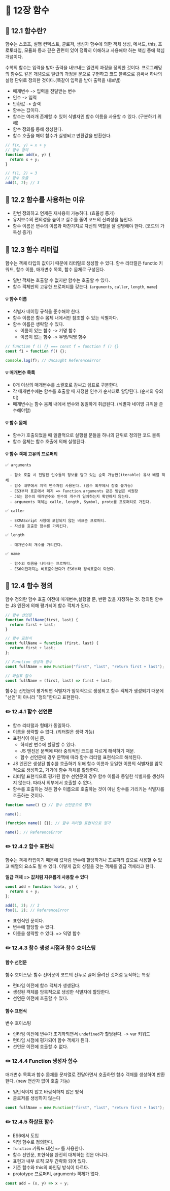 # 📕 12장 함수

## 📝 12.1 함수란?

함수는 스코프, 실행 컨텍스트, 클로저, 생성자 함수에 의한 객체 생성, 메서드, this, 프로토타입, 모듈화 등과 깊은 관련이 있어 정확히 이해하고 사용해야 하는 핵심 중에 핵심 개념이다.

수학의 함수는 입력을 받아 출력을 내보내는 일련의 과정을 정의한 것이다. 프로그래밍의 함수도 같은 개념으로 일련의 과정을 문으로 구현하고 코드 블록으로 감싸서 하나의 실행 단위로 정의한 것이다.(똑같이 입력을 받아 출력을 내보냄)

- 매개변수 -> 입력을 전달받는 변수
- 인수 -> 입력
- 반환값 -> 출력
- 함수는 값이다.
- 함수는 여러개 존재할 수 있어 식별자인 함수 이름을 사용할 수 있다. (구분하기 위해)
- 함수 정의를 통해 생성한다.
- 함수 호출을 해야 함수가 실행되고 반환값을 반환한다.

```js
// f(x, y) = x + y
// 함수 정의
function add(x, y) {
  return x + y;
}

// f(1, 2) = 3
// 함수 호출
add(1, 2); // 3
```

## 📝 12.2 함수를 사용하는 이유

- 한번 정의하고 언제든 재사용이 가능하다. (효율성 증가)
- 유지보수의 편의성을 높이고 실수를 줄여 코드의 신뢰성을 높인다.
- 함수 이름은 변수의 이름과 마찬가지로 자신의 역할을 잘 설명해야 한다. (코드의 가독성 증가)

## 📝 12.3 함수 리터럴

함수는 객체 타입의 값이기 때문에 리터럴로 생성할 수 있다. 함수 리터럴은 functio 키워드, 함수 이름, 매개변수 목록, 함수 몸체로 구성된다.

- 일반 객체는 호출할 수 없지만 함수는 호출할 수 있다.
- 함수 객체만의 고유한 프로퍼티를 갖는다. (`arguments`, `caller`, `length`, `name`)

#### 💡 함수 이름

- 식별자 네이밍 규칙을 준수해야 한다.
- 함수 이름은 함수 몸체 내에서만 참조할 수 있는 식별자다.
- 함수 이름은 생략할 수 있다.
  - 이름이 있는 함수 -> 기명 함수
  - 이름이 없는 함수 -> 무명/익명 함수

```js
// function f () {} === const f = function f () {}
const f1 = function f() {};

console.log(f); // Uncaught ReferenceError
```

#### 💡 매개변수 목록

- 0개 이상의 매개변수를 소괄호로 감싸고 쉼표로 구분한다.
- 각 매개변수에는 함수를 호출할 때 지정한 인수가 순서대로 할당된다. (순서의 유의미)
- 매개변수는 함수 몸체 내에서 변수와 동일하게 취급된다. (식별자 네이밍 규칙을 준수해야함)

#### 💡 함수 몸체

- 함수가 호출되었을 때 일괄적으로 실행될 문들을 하나의 단위로 정의한 코드 블록
- 함수 몸체는 함수 호출에 의해 실행된다.

#### 💡 함수 객체 고유의 프로퍼티

```
✅ arguments

  - 함소 호출 시 전달된 인수들의 정보를 담고 있는 순회 가능한(iterable) 유사 배열 객체
  - 함수 내부에서 지역 변수처럼 사용된다. (함수 외부에서 참조 불가능)
  - ES3부터 표준에서 폐지 => Function.arguments 같은 방법은 비권장
  - JS는 함수의 매개변수와 인수의 개수가 일치하는지 확인하지 않는다.
  - arguments 객체는 calle, length, Symbol, proto를 프로퍼티로 가진다.

✅ caller

  - EXMAScript 사양에 포함되지 않는 비표준 프로퍼티.
  - 자신을 호출한 함수를 가리킨다.

✅ length

  - 매개변수의 개수를 가리킨다.

✅ name

  - 함수의 이름을 나타내는 프로퍼티.
  - ES6이전까지는 비표준이었다가 ES6부터 정식표준이 되었다.
```

## 📝 12.4 함수 정의

함수 정의란 함수 호출 이전에 매개변수,실행할 문, 반환 값을 지정하는 것. 정의된 함수는 JS 엔진에 의해 평가되어 함수 객체가 된다.

```js
// 함수 선언문
function fullName(first, last) {
  return first + last;
}

// 함수 표현식
const fullName = function (first, last) {
  return first + last;
};

// Function 생성자 함수
const fullName = new Function("first", "last", "return first + last");

// 화살표 함수
const fullName = (first, last) => first + last;
```

함수는 선언문이 평가되면 식별자가 암묵적으로 생성되고 함수 객체가 생성되기 때문에 "선언"이 아니라 "정의"한다고 표현한다.

### ✏️ 12.4.1 함수 선언문

- 함수 리터럴과 형태가 동일하다.
- 이름을 생략할 수 없다. (리터럴은 생략 가능)
- 표현식이 아닌 문.
  - 하지만 변수에 할당할 수 있다.
  - JS 엔진은 문맥에 따라 중의적인 코드를 다르게 해석하기 때문.
  - 함수 선언문에 경우 문맥에 따라 함수 리터럴 표현식으로 해석된다.
- JS 엔진은 생성된 함수를 호출하기 위해 함수 이름과 동일한 이름의 식별자를 암묵적으로 생성하고, 거기에 함수 객체를 할당한다.
- 리터럴 표현식으로 평가된 함수 선언문의 경우 함수 이름과 동일한 식별자를 생성하지 않는다. 따라서 외부에서 호출할 수 없다.
- 함수를 호출하는 것은 함수 이름으로 호출하는 것이 아닌 함수를 가리키는 식별자를 호출하는 것이다.

```js
function name() {} // 함수 선언문으로 평가

name();

(function name() {}); // 함수 리터럴 표현식으로 평가

name(); // ReferenceError
```

### ✏️ 12.4.2 함수 표현식

함수는 객체 타입이기 때문에 값처럼 변수에 할당하거나 프로퍼티 값으로 사용할 수 있고 배열의 요소도 될 수 있다. 이렇게 값의 성질을 갖는 객체를 일급 객체라고 한다.

**일급 객체 => 값처럼 자유롭게 사용할 수 있다**

```js
const add = function foo(x, y) {
  return x + y;
};

add(1, 2); // 3
foo(1, 2); // ReferenceError
```

- 표현식인 문이다.
- 변수에 할당할 수 있다.
- 이름을 생략할 수 있다. => 익명 함수

### ✏️ 12.4.3 함수 생성 시점과 함수 호이스팅

#### 함수 선언문

함수 호이스팅: 함수 선어문이 코드의 선두로 끌어 올려진 것처럼 동작하는 특징

- 런타임 이전에 함수 객체가 생생된다.
- 생성된 객체를 암묵적으로 생성한 식별자에 할당한다.
- 선언문 이전에 호출할 수 있다.

#### 함수 표현식

변수 호이스팅

- 런타임 이전에 변수가 초기화되면서 `undefined`가 할당된다. -> var 키워드
- 런타임 시점에 평가되어 함수 객체가 된다.
- 선언문 이전에 호출할 수 없다.

### ✏️ 12.4.4 Function 생성자 함수

매개변수 목록과 함수 몸체를 문자열로 전달아면서 호출하면 함수 객체를 생성하여 반환한다. (new 연산자 없이 호출 가능)

- 일반적이지 않고 바람직하지 않은 방식
- 클로저를 생성하지 않는다

```js
const fullName = new Function("first", "last", "return first + last");
```

### ✏️ 12.4.5 화살표 함수

- ES6에서 도입
- 익명 함수로 정의한다.
- `function` 키워드 대신 `=>` 를 사용한다.
- 함수 선언문, 표현식을 완전히 대체하는 것은 아니다.
- 표현과 내부 로직 모두 간략화 되어 있다.
- 기존 함수와 this의 바인딩 방식이 다르다.
- prototype 프로퍼티, arguments 객체가 없다.

```js
const add = (x, y) => x + y;
```
